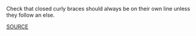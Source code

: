 Check that closed curly braces should always be on their own line unless they follow an else.

[SOURCE](https://github.com/jimhester/lintr)
